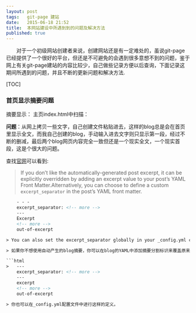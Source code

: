 ```yaml
---
layout: post
tags:   git-page 建站
date:   2015-06-18 21:52
title:  本网站建设中所遇到到的问题及解决方法
published: true
---
```


　　对于一个初级网站创建者来说，创建网站还是有一定难处的，虽说git-page已经提供了一个很好的平台，但还是不可避免的会遇到很多意想不到的问题，鉴于网上有关git-page建站的内容比较少，自己做些记录方便以后查询，下面记录这期间所遇到的问题，并且不断的更新问题和解决方法.

[TOC]

<!-- more -->


### 首页显示摘要问题

摘要显示：
主页index.html中扫描：

**问题**：从网上拷贝一些文字，自己创建文件粘贴进去，这样的blog总是会在首页里显示全文，而我自己创建的blog，手动输入进去文字则只显示第一段，经过不断的删减，最后两个blog网页内容完全一致但还是一个现实全文，一个现实首段，这是个很大的问题。

查找[官网](http://jekyllrb.com/docs/posts/)可以看到:

> If you don’t like the automatically-generated post excerpt, it can be explicitly overridden by adding an excerpt value to your post’s YAML Front Matter.Alternatively, you can choose to define a custom `excerpt_separator` in the post’s YAML front matter. 
```html
	- - -
	excerpt_separator: <!-- more -->
	---
	Excerpt
	<!-- more -->
	out-of-excerpt

> You can also set the excerpt_separator globally in your _config.yml configuration file.

> 如果你不想使用自动产生的blog摘要，你可以在blog的YAML中添加摘要分割标识来覆盖原来的机制。这里你可以在blog的YAML中定义一个`excerpt_separator`标签如下：

```html
>	---
	excerpt_separator: <!-- more -->
	---
	excerpt
	<!-- more -->
	out-of-excerpt

> 你也可以在_config.yml配置文件中进行这样的定义。
